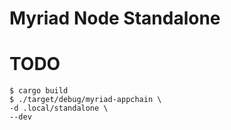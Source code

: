 # Myriad Node Standalone

# TODO
```
$ cargo build
$ ./target/debug/myriad-appchain \
-d .local/standalone \
--dev
```
